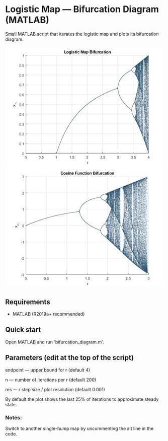 # Logistic Map — Bifurcation Diagram (MATLAB)
Small MATLAB script that iterates the logistic map and plots its bifurcation diagram.

![Bifurcation diagram](docs/logistic.png)
![Bifurcation diagram](docs/cosine.png)

## Requirements
- MATLAB (R2019a+ recommended)


## Quick start

Open MATLAB and run 'bifurcation_diagram.m'.

## Parameters (edit at the top of the script)

endpoint — upper bound for r (default 4)

n — number of iterations per r (default 200)

res — r step size / plot resolution (default 0.001)

By default the plot shows the last 25% of iterations to approximate steady state.

### Notes:

Switch to another single-hump map by uncommenting the alt line in the code.
